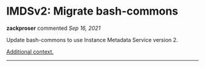 # IMDSv2: Migrate bash-commons

**zackproser** commented *Sep 16, 2021*

Update bash-commons to use Instance Metadata Service version 2. 

[Additional context. ](https://gruntwork.atlassian.net/browse/IAC-1847)
<br />
***


